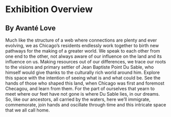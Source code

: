 # Exhibition Overview
## By Avanté Love  

Much like the structure of a web where connections are plenty and ever evolving, we as Chicago’s residents endlessly work together to birth new pathways for the making of a greater world. We speak to each other from one end to the other, not always aware of our influence on the land and its influence on us. Making resources out of our differences, we trace our roots to the visions and primary settler of Jean Baptiste Point Du Sable, who himself would give thanks to the culturally rich world around him. 
Explore this space with the intention of seeing what is and what could be. See the hands of those who shaped this land, when Chicago was first and foremost Checagou, and learn from them. For the part of ourselves that yearn to meet where our feet have not gone is where Du Sable lies, in our dreams. So, like our ancestors, all carried by the waters, here we’ll immigrate, commemorate, join hands and oscillate through time and this intricate space that we all call home. 